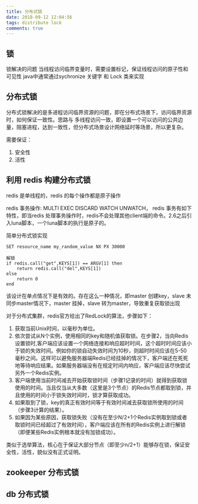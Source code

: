 ```yaml
---
title: 分布式锁
date: 2018-09-12 12:04:56
tags: distribute lock
comments: true
---
```


## 锁

锁解决的问题
当线程访问临界变量时，需要设置标记，保证线程访问的原子性和可见性
java中通常通过sychronize 关键字 和 Lock 类来实现 

## 分布式锁

分布式锁解决的是多进程访问临界资源的问题，即在分布式场景下，访问临界资源时，如何保证一致性。思路与
多线程访问一致，即设置一个可以访问的公共边量，阻塞进程，达到一致性，但分布式场景设计网络延时等场景，所以更复杂。

需要保证：

1. 安全性
2. 活性

## 利用 redis 构建分布式锁

redis 是单线程的，redis 的每个操作都是原子操作

redis 事务操作: MULTI EXEC DISCARD WATCH UNWATCH，
redis 事务有如下特性，即当redis 处理事务操作时，redis不会处理其他client端的命令。2.6之后引入luna脚本，一个luna脚本的执行是原子的。

简单分布式锁实现

``` 加锁
SET resource_name my_random_value NX PX 30000

解锁
if redis.call("get",KEYS[1]) == ARGV[1] then
    return redis.call("del",KEYS[1])
else
    return 0
end
```

该设计在单点情况下是有效的。存在这么一种情况，即master 创建key，slave 未同步master情况下，master 挂掉，slave 转为master，导致重复获取锁出现

对于分布式集群，redis官方给出了RedLock的算法，步骤如下：

 1. 获取当前Unix时间，以毫秒为单位。
 2. 依次尝试从N个实例，使用相同的key和随机值获取锁。在步骤2，当向Redis设置锁时,客户端应该设置一个网络连接和响应超时时间，这个超时时间应该小于锁的失效时间。例如你的锁自动失效时间为10秒，则超时时间应该在5-50毫秒之间。这样可以避免服务器端Redis已经挂掉的情况下，客户端还在死死地等待响应结果。如果服务器端没有在规定时间内响应，客户端应该尽快尝试另外一个Redis实例。
 3. 客户端使用当前时间减去开始获取锁时间（步骤1记录的时间）就得到获取锁使用的时间。当且仅当从大多数（这里是3个节点）的Redis节点都取到锁，并且使用的时间小于锁失效时间时，锁才算获取成功。
 4. 如果取到了锁，key的真正有效时间等于有效时间减去获取锁所使用的时间（步骤3计算的结果）。
 5. 如果因为某些原因，获取锁失败（没有在至少N/2+1个Redis实例取到锁或者取锁时间已经超过了有效时间），客户端应该在所有的Redis实例上进行解锁（即便某些Redis实例根本就没有加锁成功）。

类似于选举算法，核心在于保证大部分节点（即至少n/2+1）能够存在锁，保证安全性，活性，貌似没有正式证明。

## zookeeper 分布式锁

## db 分布式锁